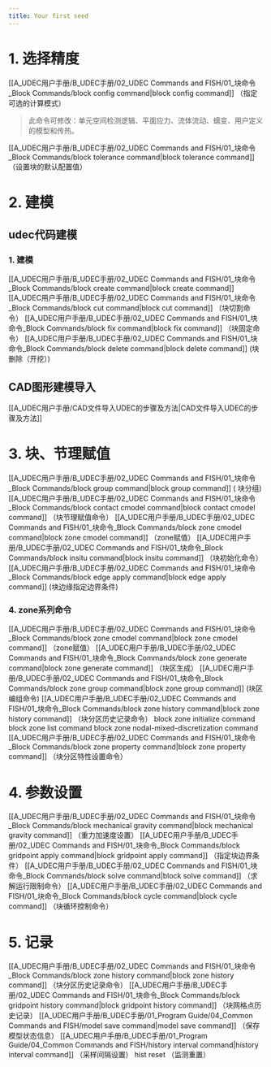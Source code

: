 ```yaml
---
title: Your first seed
---
```


# 1. 选择精度
[[A_UDEC用户手册/B_UDEC手册/02_UDEC Commands and FISH/01_块命令_Block Commands/block config command|block config command]]  （指定可选的计算模式）
>此命令可修改：单元空间检测逻辑、平面应力、流体流动、蠕变、用户定义的模型和传热。

[[A_UDEC用户手册/B_UDEC手册/02_UDEC Commands and FISH/01_块命令_Block Commands/block tolerance command|block tolerance command]]     （设置块的默认配置值）

# 2. 建模
## udec代码建模
### 1. 建模
[[A_UDEC用户手册/B_UDEC手册/02_UDEC Commands and FISH/01_块命令_Block Commands/block create command|block create command]]    
[[A_UDEC用户手册/B_UDEC手册/02_UDEC Commands and FISH/01_块命令_Block Commands/block cut command|block cut command]]    （块切割命令）
[[A_UDEC用户手册/B_UDEC手册/02_UDEC Commands and FISH/01_块命令_Block Commands/block fix command|block fix command]]    （块固定命令）
[[A_UDEC用户手册/B_UDEC手册/02_UDEC Commands and FISH/01_块命令_Block Commands/block delete command|block delete command]]    (块删除（开挖）)


## CAD图形建模导入
[[A_UDEC用户手册/CAD文件导入UDEC的步骤及方法|CAD文件导入UDEC的步骤及方法]]


# 3.  块、节理赋值
[[A_UDEC用户手册/B_UDEC手册/02_UDEC Commands and FISH/01_块命令_Block Commands/block group command|block group command]]            ( 块分组)
[[A_UDEC用户手册/B_UDEC手册/02_UDEC Commands and FISH/01_块命令_Block Commands/block contact cmodel command|block contact cmodel command]]    （块节理赋值命令）
[[A_UDEC用户手册/B_UDEC手册/02_UDEC Commands and FISH/01_块命令_Block Commands/block zone cmodel command|block zone cmodel command]]    （zone赋值）
[[A_UDEC用户手册/B_UDEC手册/02_UDEC Commands and FISH/01_块命令_Block Commands/block insitu command|block insitu command]]    （块初始化命令）
[[A_UDEC用户手册/B_UDEC手册/02_UDEC Commands and FISH/01_块命令_Block Commands/block edge apply command|block edge apply command]]   (块边缘指定边界条件)



### 4. zone系列命令
[[A_UDEC用户手册/B_UDEC手册/02_UDEC Commands and FISH/01_块命令_Block Commands/block zone cmodel command|block zone cmodel command]]    （zone赋值）
[[A_UDEC用户手册/B_UDEC手册/02_UDEC Commands and FISH/01_块命令_Block Commands/block zone generate command|block zone generate command]]    （块区生成）
[[A_UDEC用户手册/B_UDEC手册/02_UDEC Commands and FISH/01_块命令_Block Commands/block zone group command|block zone group command]]    (块区编组命令)
[[A_UDEC用户手册/B_UDEC手册/02_UDEC Commands and FISH/01_块命令_Block Commands/block zone history command|block zone history command]]    （块分区历史记录命令）
block zone initialize command
block zone list command
block zone nodal-mixed-discretization command
[[A_UDEC用户手册/B_UDEC手册/02_UDEC Commands and FISH/01_块命令_Block Commands/block zone property command|block zone property command]]    （块分区特性设置命令）

# 4. 参数设置
[[A_UDEC用户手册/B_UDEC手册/02_UDEC Commands and FISH/01_块命令_Block Commands/block mechanical gravity command|block mechanical gravity command]]  （重力加速度设置）
[[A_UDEC用户手册/B_UDEC手册/02_UDEC Commands and FISH/01_块命令_Block Commands/block gridpoint apply command|block gridpoint apply command]]   （指定块边界条件）
[[A_UDEC用户手册/B_UDEC手册/02_UDEC Commands and FISH/01_块命令_Block Commands/block solve command|block solve command]]    （求解运行限制命令）
[[A_UDEC用户手册/B_UDEC手册/02_UDEC Commands and FISH/01_块命令_Block Commands/block cycle command|block cycle command]]    （块循环控制命令）


# 5. 记录
[[A_UDEC用户手册/B_UDEC手册/02_UDEC Commands and FISH/01_块命令_Block Commands/block zone history command|block zone history command]]    （块分区历史记录命令）
[[A_UDEC用户手册/B_UDEC手册/02_UDEC Commands and FISH/01_块命令_Block Commands/block gridpoint history command|block gridpoint history command]]    （块网格点历史记录）
[[A_UDEC用户手册/B_UDEC手册/01_Program Guide/04_Common Commands and FISH/model save command|model save command]]   （保存模型状态信息）
[[A_UDEC用户手册/B_UDEC手册/01_Program Guide/04_Common Commands and FISH/history interval command|history interval command]]    （采样间隔设置）
hist reset     （监测重置）







